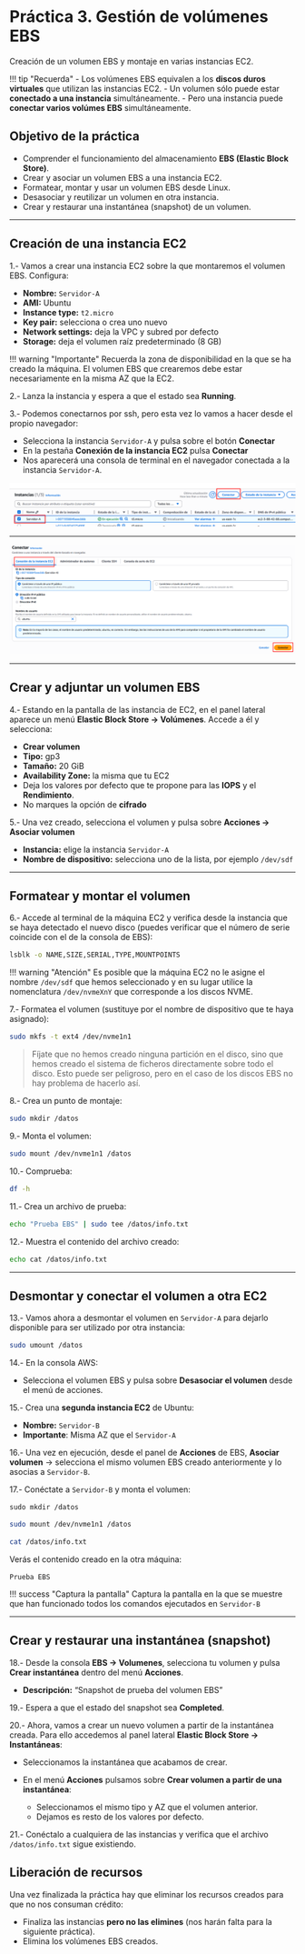 # Práctica 3. Gestión de volúmenes EBS

Creación de un volumen EBS y montaje en varias instancias EC2.

!!! tip "Recuerda"
    - Los volúmenes EBS equivalen a los **discos duros virtuales** que utilizan las instancias EC2.
	- Un volumen sólo puede estar **conectado a una instancia** simultáneamente.
	- Pero una instancia puede **conectar varios volúmes EBS** simultáneamente.


## Objetivo de la práctica

* Comprender el funcionamiento del almacenamiento **EBS (Elastic Block Store)**.
* Crear y asociar un volumen EBS a una instancia EC2.
* Formatear, montar y usar un volumen EBS desde Linux.
* Desasociar y reutilizar un volumen en otra instancia.
* Crear y restaurar una instantánea (snapshot) de un volumen.


---

## Creación de una instancia EC2

1.- Vamos a crear una instancia EC2 sobre la que montaremos el volumen EBS. Configura:

* **Nombre:** `Servidor-A`
* **AMI:** Ubuntu
* **Instance type:** `t2.micro`
* **Key pair:** selecciona o crea uno nuevo
* **Network settings:** deja la VPC y subred por defecto
* **Storage:** deja el volumen raíz predeterminado (8 GB)

!!! warning "Importante"
    Recuerda la zona de disponibilidad en la que se ha creado la máquina. El volumen EBS que crearemos debe estar necesariamente en la misma AZ que la EC2.

2.- Lanza la instancia y espera a que el estado sea **Running**.

3.- Podemos conectarnos por ssh, pero esta vez lo vamos a hacer desde el propio navegador:

- Selecciona la instancia `Servidor-A` y pulsa sobre el botón **Conectar**
- En la pestaña **Conexión de la instancia EC2** pulsa **Conectar**
- Nos aparecerá una consola de terminal en el navegador conectada a la instancia `Servidor-A`.

<img src="../images/ud04/practica3/ebs01.png">

---

<img src="../images/ud04/practica3/ebs02.png">

---

## Crear y adjuntar un volumen EBS

4.- Estando en la pantalla de las instancia de EC2, en el panel lateral aparece un menú **Elastic Block Store → Volúmenes**. Accede a él y selecciona:

   * **Crear volumen**
   * **Tipo:** gp3
   * **Tamaño:** 20 GiB
   * **Availability Zone:** la misma que tu EC2
   * Deja los valores por defecto que te propone para las **IOPS** y el **Rendimiento**.
   * No marques la opción de **cifrado**

5.- Una vez creado, selecciona el volumen y pulsa sobre **Acciones → Asociar volumen**

   * **Instancia:** elige la instancia `Servidor-A`
   * **Nombre de dispositivo:** selecciona uno de la lista, por ejemplo `/dev/sdf`

---

## Formatear y montar el volumen
6.- Accede al terminal de la máquina EC2 y verifica desde la instancia que se haya detectado el nuevo disco (puedes verificar que el número de serie coincide con el de la consola de EBS):

   ```bash
   lsblk -o NAME,SIZE,SERIAL,TYPE,MOUNTPOINTS
   ```

!!! warning "Atención"
    Es posible que la máquina EC2 no le asigne el nombre `/dev/sdf` que hemos seleccionado y en su lugar utilice la nomenclatura `/dev/nvmeXnY` que corresponde a los discos NVME.

7.- Formatea el volumen (sustituye por el nombre de dispositivo que te haya asignado):

   ```bash
   sudo mkfs -t ext4 /dev/nvme1n1
   ```
   > Fíjate que no hemos creado ninguna partición en el disco, sino que hemos creado el sistema de ficheros directamente sobre todo el disco. Esto puede ser peligroso, pero en el caso de los discos EBS no hay problema de hacerlo así.

8.- Crea un punto de montaje:

   ```bash
   sudo mkdir /datos
   ```
9.- Monta el volumen:

   ```bash
   sudo mount /dev/nvme1n1 /datos
   ```
10.- Comprueba:

   ```bash
   df -h
   ```
11.- Crea un archivo de prueba:

   ```bash
   echo "Prueba EBS" | sudo tee /datos/info.txt
   ```

12.- Muestra el contenido del archivo creado:

   ```bash
   echo cat /datos/info.txt
   ```

---

## Desmontar y conectar el volumen a otra EC2

13.- Vamos ahora a desmontar el volumen en `Servidor-A` para dejarlo disponible para ser utilizado por otra instancia:

   ```bash
   sudo umount /datos
   ```

14.- En la consola AWS:

   * Selecciona el volumen EBS y pulsa sobre **Desasociar el volumen** desde el menú de acciones.


15.- Crea una **segunda instancia EC2** de Ubuntu:

   * **Nombre:** `Servidor-B`
   * **Importante**: Misma AZ que el `Servidor-A`

16.- Una vez en ejecución, desde el panel de **Acciones** de EBS, **Asociar volumen** → selecciona el mismo volumen EBS creado anteriormente y lo asocias a `Servidor-B`.

17.- Conéctate a `Servidor-B` y monta el volumen:

```
sudo mkdir /datos
```

``` bash
sudo mount /dev/nvme1n1 /datos
```

``` bash
cat /datos/info.txt
```

   Verás el contenido creado en la otra máquina:

   ```
   Prueba EBS
   ```

!!! success "Captura la pantalla"
    Captura la pantalla en la que se muestre que han funcionado todos los comandos ejecutados en `Servidor-B`

---

## Crear y restaurar una instantánea (snapshot)

18.- Desde la consola **EBS → Volumenes**, selecciona tu volumen y pulsa **Crear instantánea** dentro del menú **Acciones**.

   * **Descripción:** “Snapshot de prueba del volumen EBS”

19.- Espera a que el estado del snapshot sea **Completed**.

20.- Ahora, vamos a crear un nuevo volumen a partir de la instantánea creada. Para ello accedemos al panel lateral **Elastic Block Store → Instantáneas**:

- Seleccionamos la instantánea que acabamos de crear.
- En el menú **Acciones** pulsamos sobre **Crear volumen a partir de una instantánea**:

    - Seleccionamos el mismo tipo y AZ que el volumen anterior.
    - Dejamos es resto de los valores por defecto.

21.- Conéctalo a cualquiera de las instancias y verifica que el archivo `/datos/info.txt` sigue existiendo.

## Liberación de recursos

Una vez finalizada la práctica hay que eliminar los recursos creados para que no nos consuman crédito:

- Finaliza las instancias **pero no las elimines** (nos harán falta para la siguiente práctica).
- Elimina los volúmenes EBS creados.

